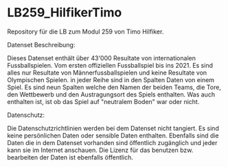 # LB259_HilfikerTimo
Repository für die LB zum Modul 259 von Timo Hilfiker.

Datenset Beschreibung: 

Dieses Datenset enthält über 43'000 Resultate von internationalen Fussballspielen. Vom ersten offiziellen Fussballspiel 
bis ins 2021. Es sind alles nur Resultate von Männerfussballspielen und keine Resultate von Olympischen Spielen. in jeder 
Reihe sind in den Spalten Daten von einem Spiel. Es sind neun Spalten welche den Namen der beiden Teams, die Tore, 
den Wettbewerb und den Austragungsort des Spiels enthalten. Was auch enthalten ist, ist ob das Spiel auf "neutralem Boden" 
war oder nicht.
 

Datenschutz:

Die Datenschutzrichtlinien werden bei dem Datenset nicht tangiert. Es sind keine persönlichen Daten oder sensible Daten
enthalten. Ebenfalls sind die Daten die in dem Datenset vorhanden sind öffentlich zugänglich und jeder kann sie im Internet
anschauen. Die Lizenz für das benutzen bzw. bearbeiten der Daten ist ebenfalls öffentlich.
